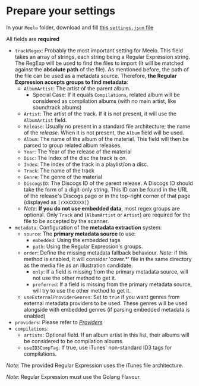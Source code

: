 # Prepare your settings

In your `Meelo` folder, download and fill [this `settings.json` file](https://raw.githubusercontent.com/Arthi-chaud/Meelo/master/settings.json)

All fields are **required**

- `trackRegex`: Probably the most important setting for Meelo. This field takes an array of strings, each string being a Regular Expression string. The RegExp will be used to find the files to import (It will be matched against the **absolute path** of the file). As mentioned before, the path of the file can be used as a metadata source. Therefore, **the Regular Expression accepts groups to find metadata**:
  - `AlbumArtist`: The artist of the parent album.
    - Special Case: If it equals `Compilations`, related album will be considered as compilation albums (with no main artist, like soundtrack albums)
  - `Artist`: The artist of the track. If it is not present, it will use the `AlbumArtist` field.
  - `Release`: Usually no present in a standard file architecture; the name of the *release*. When it is not present, the `Album` field will be used.
  - `Album`: The name of the album of the material. This field will then be parsed to group related album releases.
  - `Year`: The Year of the release of the material
  - `Disc`: The Index of the disc the track is on.
  - `Index`: The index of the track in a playlist/on a disc.
  - `Track`: The name of the track
  - `Genre`: The genre of the material
  - `DiscogsID`: The Discogs ID of the parent release. A Discogs ID should take the form of a digit-only string. This ID can be found in the URL of the release's Discogs page or in the top-right corner of that page (displayed as `[rXXXXXXXX]`)
  - *Note*: **If you do not use embedded data**, most regex groups are optional. Only `Track` and (`AlbumArtist` or `Artist`) are required for the file to be accepted by the scanner.
- `metadata`: Configuration of the **metadata extraction** system:
  - `source`: The **primary metadata source** to use:
    - `embedded`: Using the embedded tags
    - `path`: Using the Regular Expression's groups.
  - `order`: Define the missing metadata fallback behaviour. *Note*: if this method is enabled, it will consider 'cover.*' file in the same directory as the media file as an illustration candidate.
    - `only`: If a field is missing from the primary metadata source, will not use the other method to get it.
    - `preferred`: If a field is missing from the primary metadata source, will try to use the other method to get it.
  - `useExternalProviderGenres`: Set to `true` if you want genres from external metadata providers to be used. These genres will be used alongside with embedded genres (if parsing embedded metadata is enabled)
- `providers`: Please refer to [*Providers*](../providers)
- `compilations`:
  - `artists`: Optional field. If an album artist in this list, their albums will be considered to be compilation albums.
  - `useID3CompTag`: If true, use iTunes' non-standard ID3 tags for compilations.

*Note*: The provided Regular Expression uses the iTunes file architecture.

*Note*: Regular Expression must use the Golang Flavour.
